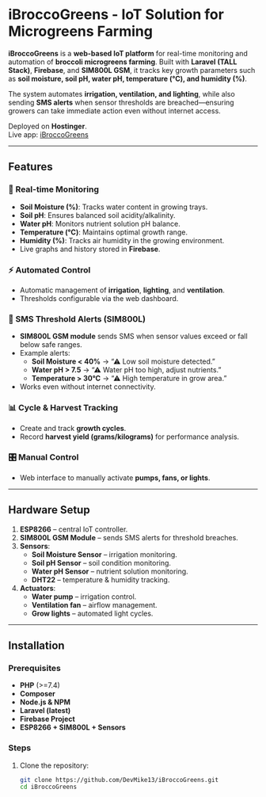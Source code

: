 # iBroccoGreens - IoT Solution for Microgreens Farming  

**iBroccoGreens** is a **web-based IoT platform** for real-time monitoring and automation of **broccoli microgreens farming**. Built with **Laravel (TALL Stack)**, **Firebase**, and **SIM800L GSM**, it tracks key growth parameters such as **soil moisture, soil pH, water pH, temperature (°C), and humidity (%)**.  

The system automates **irrigation, ventilation, and lighting**, while also sending **SMS alerts** when sensor thresholds are breached—ensuring growers can take immediate action even without internet access.  

Deployed on **Hostinger**.  
Live app: [iBroccoGreens](https://ibroccogreens.tech/)  

---

## Features  

### 🌱 Real-time Monitoring  
- **Soil Moisture (%)**: Tracks water content in growing trays.  
- **Soil pH**: Ensures balanced soil acidity/alkalinity.  
- **Water pH**: Monitors nutrient solution pH balance.  
- **Temperature (°C)**: Maintains optimal growth range.  
- **Humidity (%)**: Tracks air humidity in the growing environment.  
- Live graphs and history stored in **Firebase**.  

### ⚡ Automated Control  
- Automatic management of **irrigation**, **lighting**, and **ventilation**.  
- Thresholds configurable via the web dashboard.  

### 📩 SMS Threshold Alerts (SIM800L)  
- **SIM800L GSM module** sends SMS when sensor values exceed or fall below safe ranges.  
- Example alerts:  
  - **Soil Moisture < 40%** → “⚠ Low soil moisture detected.”  
  - **Water pH > 7.5** → “⚠ Water pH too high, adjust nutrients.”  
  - **Temperature > 30°C** → “⚠ High temperature in grow area.”  
- Works even without internet connectivity.  

### 📊 Cycle & Harvest Tracking  
- Create and track **growth cycles**.  
- Record **harvest yield (grams/kilograms)** for performance analysis.  

### 🎛 Manual Control  
- Web interface to manually activate **pumps, fans, or lights**.  

---

## Hardware Setup  

1. **ESP8266** – central IoT controller.  
2. **SIM800L GSM Module** – sends SMS alerts for threshold breaches.  
3. **Sensors**:  
   - **Soil Moisture Sensor** – irrigation monitoring.  
   - **Soil pH Sensor** – soil condition monitoring.  
   - **Water pH Sensor** – nutrient solution monitoring.  
   - **DHT22** – temperature & humidity tracking.  
4. **Actuators**:  
   - **Water pump** – irrigation control.  
   - **Ventilation fan** – airflow management.  
   - **Grow lights** – automated light cycles.  

---

## Installation  

### Prerequisites  
- **PHP** (>=7.4)  
- **Composer**  
- **Node.js & NPM**  
- **Laravel (latest)**  
- **Firebase Project**  
- **ESP8266 + SIM800L + Sensors**  

### Steps  

1. Clone the repository:  
   ```bash
   git clone https://github.com/DevMike13/iBroccoGreens.git
   cd iBroccoGreens
